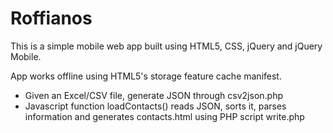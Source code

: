 Roffianos
==========

This is a simple mobile web app built using HTML5, CSS, jQuery and jQuery Mobile.

App works offline using HTML5's storage feature cache manifest.

* Given an Excel/CSV file, generate JSON through csv2json.php
* Javascript function loadContacts() reads JSON, sorts it, parses information and generates contacts.html using PHP script write.php
